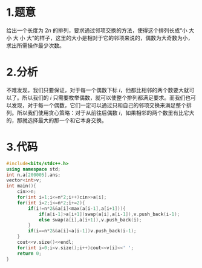# 1.题意
给出一个长度为 $2n$ 的排列，要求通过邻项交换的方法，使得这个排列长成“小 大 小 大 小 大”的样子，这里的大小是相对于它的邻项来说的，偶数为大奇数为小，求出所需操作最少次数。
# 2.分析
不难发现，我们只要保证，对于每一个偶数下标 $i$，他都比相邻的两个数要大就可以了。所以我们的 $i$ 只需要枚举偶数，就可以使整个排列都满足要求。而我们也可以发现，对于每一个偶数，它们一定可以通过只和自己的邻项交换来满足整个排列。所以我们使用贪心策略：对于从前往后偶数 $i$，如果相邻的两个数里有比它大的，那就选择最大的那一个和它本身交换。
# 3.代码
```cpp
#include<bits/stdc++.h>
using namespace std;
int n,a[200005],ans;
vector<int>v;
int main(){
	cin>>n;
	for(int i=1;i<=n*2;i++)cin>>a[i];
	for(int i=2;i<=n*2;i+=2){
		if(i!=n*2&&a[i]<max(a[i-1],a[i+1])){
			if(a[i-1]>a[i+1])swap(a[i],a[i-1]),v.push_back(i-1);
			else swap(a[i],a[i+1]),v.push_back(i);
		}
		if(i==n*2&&a[i]<a[i-1])v.push_back(i-1);
	}
	cout<<v.size()<<endl;
	for(int i=0;i<v.size();i++)cout<<v[i]<<' ';
	return 0;
}
```
